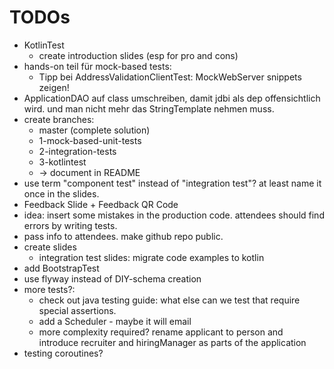 # TODOs

- KotlinTest
    - create introduction slides (esp for pro and cons)
- hands-on teil für mock-based tests:
     - Tipp bei AddressValidationClientTest: MockWebServer snippets zeigen!
- ApplicationDAO auf class umschreiben, damit jdbi als dep offensichtlich wird. und man nicht mehr das StringTemplate nehmen muss. 
- create branches:
    - master (complete solution) 
    - 1-mock-based-unit-tests
    - 2-integration-tests
    - 3-kotlintest
    - -> document in README
- use term "component test" instead of "integration test"? at least name it once in the slides.
- Feedback Slide + Feedback QR Code 
- idea: insert some mistakes in the production code. attendees should find errors by writing tests.
- pass info to attendees. make github repo public.
- create slides 
    - integration test slides: migrate code examples to kotlin
- add BootstrapTest
- use flyway instead of DIY-schema creation
- more tests?:
    - check out java testing guide: what else can we test that require special assertions.
    - add a Scheduler - maybe it will email
    - more complexity required? rename applicant to person and introduce recruiter and hiringManager as parts of the application
- testing coroutines?
